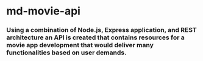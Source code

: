 # md-movie-api
### Using a combination of Node.js, Express application, and REST architecture an API is created that contains resources for a movie app development that would deliver many functionalities based on user demands.
